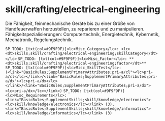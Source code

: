 # skill/crafting/electrical-engineering

Die Fähigkeit, feinmechanische Geräte bis zu einer Größe von Handfeuerwaffen herzustellen, zu reparieren und zu manipulieren.
Fähigkeitspezialisierungen: Computertechnik, Energietechnik, Kybernetik, Mechatronik, Regelungstechnik.

`SP_TODO: [txt(col=#9F9F9F)]<lc>Misc_Category</lc>: <lc><dt>skills;skill/crafting/electrical-engineering;skillCategory</dt></lc>`
`SP_TODO: [txt(col=#9F9F9F)]<lc>Misc_Factor</lc>: **<dt>skills;skill/crafting/electrical-engineering;factor</dt>**`
`SP_TODO: [txt(col=#9F9F9F)]<lc>Misc_SkillTest</lc>: (<link="BasicRules;SupplementPrimaryAttributes;pri-a/cl"><lc>pri-a/cl</lc></link>/<link="BasicRules;SupplementPrimaryAttributes;pri-a/dx"><lc>pri-a/dx</lc></link>/<link="BasicRules;SupplementPrimaryAttributes;pri-a/dx"><lc>pri-a/dx</lc></link>)`
`SP_TODO: [txt(col=#9F9F9F)]<lc>Misc_Requirements</lc>: <link="BasicRules;SupplementSkills;skill/knowledge/electronics"><lc>skill/knowledge/electronics</lc></link> (3), <link="BasicRules;SupplementSkills;skill/knowledge/informatics"><lc>skill/knowledge/informatics</lc></link> (3)`